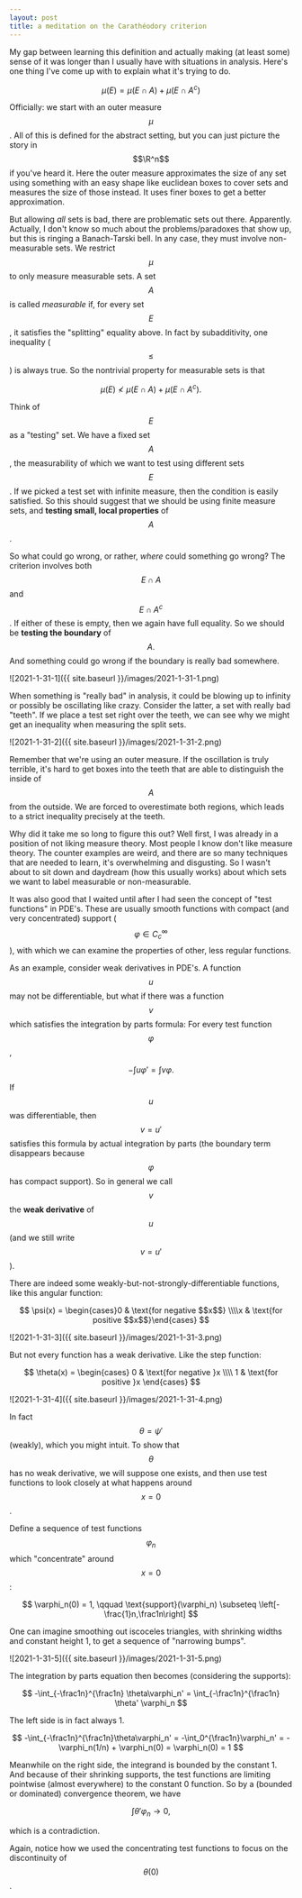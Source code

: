 ```yaml
---
layout: post
title: a meditation on the Carathéodory criterion
---
```


My gap between learning this definition and actually making (at least some) sense of it was longer than I usually have with situations in analysis. Here's one thing I've come up with to explain what it's trying to do.

$$
\mu(E) = \mu(E\cap A) + \mu(E\cap A^c)
$$

Officially: we start with an outer measure $$\mu$$. All of this is defined for the abstract setting, but you can just picture the story in $$\R^n$$ if you've heard it. Here the outer measure approximates the size of any set using something with an easy shape like euclidean boxes to cover sets and measures the size of those instead. It uses finer boxes to get a better approximation.

But allowing *all* sets is bad, there are problematic sets out there. Apparently. Actually, I don't know so much about the problems/paradoxes that show up, but this is ringing a Banach-Tarski bell. In any case, they must involve non-measurable sets. We restrict $$\mu$$ to only measure measurable sets. A set $$A$$ is called *measurable* if, for every set $$E$$, it satisfies the "splitting" equality above. In fact by subadditivity, one inequality ($$\leq$$) is always true. So the nontrivial property for measurable sets is that

$$
\mu(E) \not< \mu(E\cap A) + \mu(E\cap A^c).
$$

Think of $$E$$ as a "testing" set. We have a fixed set $$A$$, the measurability of which we want to test using different sets $$E$$. If we picked a test set with infinite measure, then the condition is easily satisfied. So this should suggest that we should be using finite measure sets, and **testing small, local properties** of $$A$$. 

So what could go wrong, or rather, *where* could something go wrong? The criterion involves both $$E\cap A$$ and $$E\cap A^c$$. If either of these is empty, then we again have full equality. So we should be **testing the boundary** of $$A.$$ And something could go wrong if the boundary is really bad somewhere. 

![2021-1-31-1]({{ site.baseurl }}/images/2021-1-31-1.png)

When something is "really bad" in analysis, it could be blowing up to infinity or possibly be oscillating like crazy. Consider the latter, a set with really bad "teeth". If we place a test set right over the teeth, we can see why we might get an inequality when measuring the split sets.

![2021-1-31-2]({{ site.baseurl }}/images/2021-1-31-2.png)

Remember that we're using an outer measure. If the oscillation is truly terrible, it's hard to get boxes into the teeth that are able to distinguish the inside of $$A$$ from the outside. We are forced to overestimate both regions, which leads to a strict inequality precisely at the teeth.

Why did it take me so long to figure this out? Well first, I was already in a position of not liking measure theory. Most people I know don't like measure theory. The counter examples are weird, and there are so many techniques that are needed to learn, it's overwhelming and disgusting. So I wasn't about to sit down and daydream (how this usually works) about which sets we want to label measurable or non-measurable.

It was also good that I waited until after I had seen the concept of "test functions" in PDE's. These are usually smooth functions with compact (and very concentrated) support ($$\varphi\in C_c^\infty$$), with which we can examine the properties of other, less regular functions.

As an example, consider weak derivatives in PDE's. A function $$u$$ may not be differentiable, but what if there was a function $$v$$ which satisfies the integration by parts formula: For every test function $$\varphi$$,

$$
-\int u\varphi' = \int v \varphi.
$$

If $$u$$ was differentiable, then $$v=u'$$ satisfies this formula by actual integration by parts (the boundary term disappears because $$\varphi$$ has compact support). So in general we call $$v$$ the **weak derivative** of $$u$$ (and we still write $$v=u'$$).

There are indeed some weakly-but-not-strongly-differentiable functions, like this angular function:

$$
\psi(x) = \begin{cases}0 & \text{for negative $$x$$} \\\\x & \text{for positive $$x$$}\end{cases}
$$

![2021-1-31-3]({{ site.baseurl }}/images/2021-1-31-3.png)

But not every function has a weak derivative. Like the step function:

$$
\theta(x) = 
\begin{cases}
0 & \text{for negative }x \\\\
1 & \text{for positive }x
\end{cases}
$$

![2021-1-31-4]({{ site.baseurl }}/images/2021-1-31-4.png)

In fact $$\theta = \psi'$$ (weakly), which you might intuit. To show that $$\theta$$ has no weak derivative, we will suppose one exists, and then use test functions to look closely at what happens around $$x=0$$.

Define a sequence of test functions $$\varphi_n$$ which "concentrate" around $$x=0$$:

$$
\varphi_n(0) = 1, \qquad \text{support}(\varphi_n) \subseteq \left[-\frac{1}n,\frac1n\right]
$$

One can imagine smoothing out iscoceles triangles, with shrinking widths and constant height 1, to get a sequence of "narrowing bumps". 

![2021-1-31-5]({{ site.baseurl }}/images/2021-1-31-5.png)

The integration by parts equation then becomes (considering the supports):

$$
-\int_{-\frac1n}^{\frac1n} \theta\varphi_n' = \int_{-\frac1n}^{\frac1n} \theta' \varphi_n
$$

The left side is in fact always 1.

$$
-\int_{-\frac1n}^{\frac1n}\theta\varphi_n' = -\int_0^{\frac1n}\varphi_n' = -\varphi_n(1/n) + \varphi_n(0) = \varphi_n(0) = 1
$$

Meanwhile on the right side, the integrand is bounded by the constant 1. And because of their shrinking supports, the test functions are limiting pointwise (almost everywhere) to the constant 0 function. So by a (bounded or dominated) convergence theorem, we have

$$
\int \theta'\varphi_n \longrightarrow 0,
$$

which is a contradiction. 

Again, notice how we used the concentrating test functions to focus on the discontinuity of $$\theta(0)$$.
